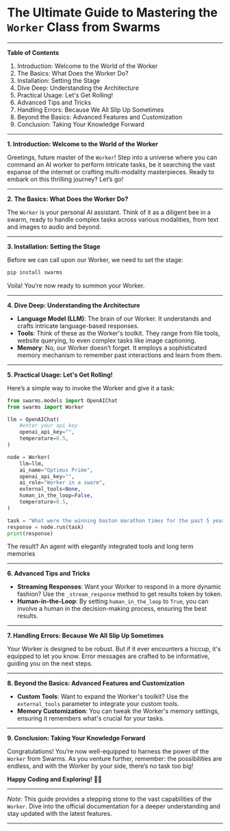 # **The Ultimate Guide to Mastering the `Worker` Class from Swarms**

---

**Table of Contents**

1. Introduction: Welcome to the World of the Worker
2. The Basics: What Does the Worker Do?
3. Installation: Setting the Stage
4. Dive Deep: Understanding the Architecture
5. Practical Usage: Let's Get Rolling!
6. Advanced Tips and Tricks
7. Handling Errors: Because We All Slip Up Sometimes
8. Beyond the Basics: Advanced Features and Customization
9. Conclusion: Taking Your Knowledge Forward

---

**1. Introduction: Welcome to the World of the Worker**

Greetings, future master of the `Worker`! Step into a universe where you can command an AI worker to perform intricate tasks, be it searching the vast expanse of the internet or crafting multi-modality masterpieces. Ready to embark on this thrilling journey? Let’s go!

---

**2. The Basics: What Does the Worker Do?**

The `Worker` is your personal AI assistant. Think of it as a diligent bee in a swarm, ready to handle complex tasks across various modalities, from text and images to audio and beyond.

---

**3. Installation: Setting the Stage**

Before we can call upon our Worker, we need to set the stage:

```bash
pip install swarms
```

Voila! You’re now ready to summon your Worker.

---

**4. Dive Deep: Understanding the Architecture**

- **Language Model (LLM)**: The brain of our Worker. It understands and crafts intricate language-based responses.
- **Tools**: Think of these as the Worker's toolkit. They range from file tools, website querying, to even complex tasks like image captioning.
- **Memory**: No, our Worker doesn’t forget. It employs a sophisticated memory mechanism to remember past interactions and learn from them.

---

**5. Practical Usage: Let's Get Rolling!**

Here’s a simple way to invoke the Worker and give it a task:

```python
from swarms.models import OpenAIChat
from swarms import Worker

llm = OpenAIChat(
    #enter your api key
    openai_api_key="",
    temperature=0.5,
)

node = Worker(
    llm=llm,
    ai_name="Optimus Prime",
    openai_api_key="",
    ai_role="Worker in a swarm",
    external_tools=None,
    human_in_the_loop=False,
    temperature=0.5,
)

task = "What were the winning boston marathon times for the past 5 years (ending in 2022)? Generate a table of the year, name, country of origin, and times."
response = node.run(task)
print(response)


```


The result? An agent with elegantly integrated tools and long term memories

---

**6. Advanced Tips and Tricks**

- **Streaming Responses**: Want your Worker to respond in a more dynamic fashion? Use the `_stream_response` method to get results token by token.
- **Human-in-the-Loop**: By setting `human_in_the_loop` to `True`, you can involve a human in the decision-making process, ensuring the best results.

---

**7. Handling Errors: Because We All Slip Up Sometimes**

Your Worker is designed to be robust. But if it ever encounters a hiccup, it's equipped to let you know. Error messages are crafted to be informative, guiding you on the next steps.

---

**8. Beyond the Basics: Advanced Features and Customization**

- **Custom Tools**: Want to expand the Worker's toolkit? Use the `external_tools` parameter to integrate your custom tools.
- **Memory Customization**: You can tweak the Worker's memory settings, ensuring it remembers what's crucial for your tasks.

---

**9. Conclusion: Taking Your Knowledge Forward**

Congratulations! You’re now well-equipped to harness the power of the `Worker` from Swarms. As you venture further, remember: the possibilities are endless, and with the Worker by your side, there’s no task too big!

**Happy Coding and Exploring!** 🚀🎉

---

*Note*: This guide provides a stepping stone to the vast capabilities of the `Worker`. Dive into the official documentation for a deeper understanding and stay updated with the latest features.

---